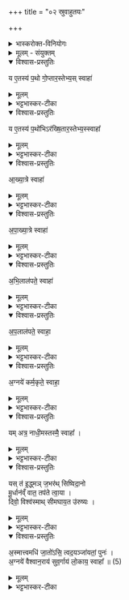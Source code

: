 +++
title = "०२ स्रुवाहुतयः"

+++

<details><summary>भास्करोक्त-विनियोगः</summary>

1अथ नव स्रुवाहुतीर् जुहोति - य एतस्येति ॥ सर्वाणि यजूंषि । 
</details>


<details><summary>मूलम् - संयुक्तम्</summary>

य ए॒तस्य॑ प॒थो गो॒प्तार॒स्तेभ्य॒स्स्वाहा॒  
य ए॒तस्य॑ प॒थो र॑ख्षि॒तार॒स्तेभ्य॒स्स्वाहा॒  
य ए॒तस्य॑ प॒थो॑भिऽर॑ख्षि॒तार॒स्तेभ्य॒स्स्वाहा᳚  
ऽऽख्या॒त्रे स्वाहा॑ऽपाख्या॒त्रे स्वाहा॑  
ऽभि॒लाल॑पते॒ स्वाहा॑ऽप॒लाल॑पते॒ स्वाहा॒  
ऽग्नये॑ कर्म॒कृते॒ स्वाहा॒  
यमत्र॒ नाधी॒मस्तस्मै॒ स्वाहा᳚ ।  
</details>

<details open><summary>विश्वास-प्रस्तुतिः</summary>

य ए॒तस्य॑ प॒थो गो॒प्तार॒स्तेभ्य॒स् स्वाहा॑
</details>

<details><summary>मूलम्</summary>

य ए॒तस्य॑ प॒थो गो॒प्तार॒स्तेभ्य॒स्स्वाहा॒
</details>

<details><summary>भट्टभास्कर-टीका</summary>

येन पथा प्रेतो गच्छत्य् एतस्य पथः ये गोप्तारः सुखेनातिवाहयितारस् तेभ्यस्स्वाहा हुतमस्तु । 
</details>

<details open><summary>विश्वास-प्रस्तुतिः</summary>

य ए॒तस्य॑ प॒थो॑भिऽर॑ख्षि॒तार॒स्तेभ्य॒स्स्वाहा᳚
</details>

<details><summary>मूलम्</summary>

य ए॒तस्य॑ प॒थो॑भिऽर॑ख्षि॒तार॒स्तेभ्य॒स्स्वाहा᳚
</details>
  
<details><summary>भट्टभास्कर-टीका</summary>

येऽप्य् एतत्पथो रक्षितारः मार्गस्य सम्यङ्निपादयितारः । अभिरक्षितारो ऽभितस्स्थित्वा पालयितारः । 
</details>


<details open><summary>विश्वास-प्रस्तुतिः</summary>

आ॒ख्या॒त्रे स्वाहा॑
</details>

<details><summary>मूलम्</summary>

आ॒ख्या॒त्रे स्वाहा॑
</details>

<details><summary>भट्टभास्कर-टीका</summary>

आख्याता सम्यक् पथामाख्याता 
</details>


<details open><summary>विश्वास-प्रस्तुतिः</summary>

अ॒पा॒ख्या॒त्रे स्वाहा॑
</details>

<details><summary>मूलम्</summary>

अ॒पा॒ख्या॒त्रे स्वाहा॑
</details>

<details><summary>भट्टभास्कर-टीका</summary>

अपाख्याता अधार्मिकेभ्यो ऽसन्मार्गख्यापयिता । 
</details>


<details open><summary>विश्वास-प्रस्तुतिः</summary>

अ॒भि॒लाल॑पते॒ स्वाहा॑
</details>

<details><summary>मूलम्</summary>

अ॒भि॒लाल॑पते॒ स्वाहा॑
</details>
  
<details><summary>भट्टभास्कर-टीका</summary>

अभिलालपते अभिगम्य पुनःपुनः मार्गम् आचक्षाणाय इतइतो भवतीति । 
</details>


<details open><summary>विश्वास-प्रस्तुतिः</summary>

अ॒प॒लाल॑पते॒ स्वाहा॒  
</details>

<details><summary>मूलम्</summary>

अ॒प॒लाल॑पते॒ स्वाहा॒  
</details>

<details><summary>भट्टभास्कर-टीका</summary>

अपलालपते असद्भ्यो ऽसन्मार्गं पुनःपुनो ऽपालपते नेह पन्था नेह पन्था इति । 
</details>


<details open><summary>विश्वास-प्रस्तुतिः</summary>

अ॒ग्नये॑ कर्म॒कृते॒ स्वाहा॒
</details>

<details><summary>मूलम्</summary>

अ॒ग्नये॑ कर्म॒कृते॒ स्वाहा॒
</details>

<details><summary>भट्टभास्कर-टीका</summary>

कर्मकृते हव्यकव्यादिवहनकर्मकारिणे । 
</details>


<details open><summary>विश्वास-प्रस्तुतिः</summary>

यम् अत्र॒ नाधी॒मस्तस्मै॒ स्वाहा᳚ ।
</details>

<details><summary>मूलम्</summary>

यमत्र॒ नाधी॒मस्तस्मै॒ स्वाहा᳚ ।
</details>

<details><summary>भट्टभास्कर-टीका</summary>

यं चाग्निम् अन्यमप्य् अत्र प्रकरणे स्मर्तव्यम् अङ्गभूतं नाधीमः न स्मरामो ऽनाम्नानान् नाधीमहे वा तस्मै स्वाहेति ॥  
</details>


<details open><summary>विश्वास-प्रस्तुतिः</summary>

यस् त॑ इ॒द्ध्मञ् ज॒भर॑थ् सिष्विदा॒नो  
मू॒र्धान॑व्ँ वात॒ तप॑ते त्वा॒या ।  
दिवो॒ विश्व॑स्माथ् सीमघाय॒त उ॑रुष्यः ।  
</details>

<details><summary>मूलम्</summary>

यस्त॑ इ॒द्ध्मञ्ज॒भर॑थ्सिष्विदा॒नो मू॒र्धान॑व्ँ वात॒ तप॑ते त्वा॒या ।  
दिवो॒ विश्व॑स्माथ्सीमघाय॒त उ॑रुष्यः ।  
</details>

<details><summary>भट्टभास्कर-टीका</summary>

2यस्त इति त्रिपदा त्रिष्टुप् ॥ हे प्रेत! [हे अग्ने यः राक्षसादिस् ते तव इध्मं जभरद् अपहरत्य् अथवा त्वाया त्वदीयस्य दग्धस्य प्रेतस्य मूर्धानं स्वयं सिष्विदानः स्वेदं प्राप्तस्सन् ततपते अतिशयेन तापं करोति । शास्त्रीयदहनसाधनस्येध्मस्यापहारेण वा स्वकीयस्वेदेन मूर्धानं द्रवीकुर्वन्वा ते शास्त्रीयदाहं विनाश्य स्वर्गं विहन्ति दिवः स्वर्गस्य अघायतो ऽघं पापं विघ्नं य इच्छति तस्माद् विश्वस्मात् सीं सर्वस्मादपि राक्षसादेर् उरुष्यो ऽयं प्रेतो रक्षणीयः] ॥  
</details>


<details open><summary>विश्वास-प्रस्तुतिः</summary>

अ॒स्मात्त्वमधि॑ जा॒तो॑ऽसि॒ त्वद॒यञ्जा॑यतां॒ पुनः॑ ।  
अ॒ग्नये॑ वैश्वान॒राय॑ सुव॒र्गाय॑ लो॒काय॒ स्वाहा᳚ ॥ (5)  
</details>

<details><summary>मूलम्</summary>

अ॒स्मात्त्वमधि॑ जा॒तो॑ऽसि॒ त्वद॒यञ्जा॑यतां॒ पुनः॑ ।  
अ॒ग्नये॑ वैश्वान॒राय॑ सुव॒र्गाय॑ लो॒काय॒ स्वाहा᳚ ॥ (5)  
</details>

<details><summary>भट्टभास्कर-टीका</summary>

3अस्मादित्य् अनुष्टुप् ॥ हे अग्ने ! त्वमस्माद् अधिजातोऽसि पूर्वमिदानीं त्वत्तो ऽयं पुनर्जायतां पुण्यां गतिं प्राप्नोतु । तस्मै तुभ्यम् अग्नये वैश्वानराय सुवर्गाय लोकाय तद्धेतवे स्वाहा हुतमस्तु ॥  
इत्यारण्यके चतुर्थे द्वितीयोऽनुवाकः ॥
</details>

